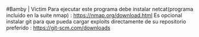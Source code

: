 #Bamby | Victim 
Para ejecutar este programa debe instalar netcat(programa incluido en la suite nmap) : https://nmap.org/download.html
Es opcional instalar git para que pueda cargar exploits directamente de su repositorio preferido : https://git-scm.com/downloads
